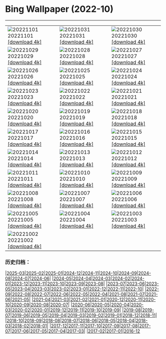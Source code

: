 # Bing Wallpaper (2022-10)
**************

<table><tr><td><img src="https://www.bing.com/th?id=OHR.AmboseliBioshere_JA-JP8635683385_1920x1080.jpg" alt="20221101"> 20221101 <a href="https://www.bing.com/th?id=OHR.AmboseliBioshere_JA-JP8635683385_UHD.jpg">[download 4k]</a></td><td><img src="https://www.bing.com/th?id=OHR.SmilingPunpkins2022_JA-JP8444611281_1920x1080.jpg" alt="20221031"> 20221031 <a href="https://www.bing.com/th?id=OHR.SmilingPunpkins2022_JA-JP8444611281_UHD.jpg">[download 4k]</a></td><td><img src="https://www.bing.com/th?id=OHR.SealRiver_JA-JP8299200123_1920x1080.jpg" alt="20221030"> 20221030 <a href="https://www.bing.com/th?id=OHR.SealRiver_JA-JP8299200123_UHD.jpg">[download 4k]</a></td></tr><tr><td><img src="https://www.bing.com/th?id=OHR.Knobbelzwaan_JA-JP8189725543_1920x1080.jpg" alt="20221029"> 20221029 <a href="https://www.bing.com/th?id=OHR.Knobbelzwaan_JA-JP8189725543_UHD.jpg">[download 4k]</a></td><td><img src="https://www.bing.com/th?id=OHR.FrankensteinFriday_JA-JP8113582111_1920x1080.jpg" alt="20221028"> 20221028 <a href="https://www.bing.com/th?id=OHR.FrankensteinFriday_JA-JP8113582111_UHD.jpg">[download 4k]</a></td><td><img src="https://www.bing.com/th?id=OHR.BridgeofSighs_JA-JP7915922763_1920x1080.jpg" alt="20221027"> 20221027 <a href="https://www.bing.com/th?id=OHR.BridgeofSighs_JA-JP7915922763_UHD.jpg">[download 4k]</a></td></tr><tr><td><img src="https://www.bing.com/th?id=OHR.BrockenSpecter_JA-JP7829139116_1920x1080.jpg" alt="20221026"> 20221026 <a href="https://www.bing.com/th?id=OHR.BrockenSpecter_JA-JP7829139116_UHD.jpg">[download 4k]</a></td><td><img src="https://www.bing.com/th?id=OHR.OrcusMouth_JA-JP7671554385_1920x1080.jpg" alt="20221025"> 20221025 <a href="https://www.bing.com/th?id=OHR.OrcusMouth_JA-JP7671554385_UHD.jpg">[download 4k]</a></td><td><img src="https://www.bing.com/th?id=OHR.GuwahatiDiwali_JA-JP0301518111_1920x1080.jpg" alt="20221024"> 20221024 <a href="https://www.bing.com/th?id=OHR.GuwahatiDiwali_JA-JP0301518111_UHD.jpg">[download 4k]</a></td></tr><tr><td><img src="https://www.bing.com/th?id=OHR.Soko2022_JA-JP7481161704_1920x1080.jpg" alt="20221023"> 20221023 <a href="https://www.bing.com/th?id=OHR.Soko2022_JA-JP7481161704_UHD.jpg">[download 4k]</a></td><td><img src="https://www.bing.com/th?id=OHR.KarstMountains_JA-JP7408617238_1920x1080.jpg" alt="20221022"> 20221022 <a href="https://www.bing.com/th?id=OHR.KarstMountains_JA-JP7408617238_UHD.jpg">[download 4k]</a></td><td><img src="https://www.bing.com/th?id=OHR.GeorgiaCypress_JA-JP7307401588_1920x1080.jpg" alt="20221021"> 20221021 <a href="https://www.bing.com/th?id=OHR.GeorgiaCypress_JA-JP7307401588_UHD.jpg">[download 4k]</a></td></tr><tr><td><img src="https://www.bing.com/th?id=OHR.SlothDay_JA-JP0098706537_1920x1080.jpg" alt="20221020"> 20221020 <a href="https://www.bing.com/th?id=OHR.SlothDay_JA-JP0098706537_UHD.jpg">[download 4k]</a></td><td><img src="https://www.bing.com/th?id=OHR.WartburgCastle_JA-JP0246037593_1920x1080.jpg" alt="20221019"> 20221019 <a href="https://www.bing.com/th?id=OHR.WartburgCastle_JA-JP0246037593_UHD.jpg">[download 4k]</a></td><td><img src="https://www.bing.com/th?id=OHR.GB25Anni_JA-JP0330783123_1920x1080.jpg" alt="20221018"> 20221018 <a href="https://www.bing.com/th?id=OHR.GB25Anni_JA-JP0330783123_UHD.jpg">[download 4k]</a></td></tr><tr><td><img src="https://www.bing.com/th?id=OHR.SwedenOwl_JA-JP0414701582_1920x1080.jpg" alt="20221017"> 20221017 <a href="https://www.bing.com/th?id=OHR.SwedenOwl_JA-JP0414701582_UHD.jpg">[download 4k]</a></td><td><img src="https://www.bing.com/th?id=OHR.PrinceChristianSound_JA-JP0524983990_1920x1080.jpg" alt="20221016"> 20221016 <a href="https://www.bing.com/th?id=OHR.PrinceChristianSound_JA-JP0524983990_UHD.jpg">[download 4k]</a></td><td><img src="https://www.bing.com/th?id=OHR.NaqsheRustam_JA-JP0631263575_1920x1080.jpg" alt="20221015"> 20221015 <a href="https://www.bing.com/th?id=OHR.NaqsheRustam_JA-JP0631263575_UHD.jpg">[download 4k]</a></td></tr><tr><td><img src="https://www.bing.com/th?id=OHR.RioArazas_JA-JP0891944747_1920x1080.jpg" alt="20221014"> 20221014 <a href="https://www.bing.com/th?id=OHR.RioArazas_JA-JP0891944747_UHD.jpg">[download 4k]</a></td><td><img src="https://www.bing.com/th?id=OHR.AlaskaMoose_JA-JP1175022616_1920x1080.jpg" alt="20221013"> 20221013 <a href="https://www.bing.com/th?id=OHR.AlaskaMoose_JA-JP1175022616_UHD.jpg">[download 4k]</a></td><td><img src="https://www.bing.com/th?id=OHR.AmmoniteGraveyard_JA-JP1341328246_1920x1080.jpg" alt="20221012"> 20221012 <a href="https://www.bing.com/th?id=OHR.AmmoniteGraveyard_JA-JP1341328246_UHD.jpg">[download 4k]</a></td></tr><tr><td><img src="https://www.bing.com/th?id=OHR.TortulaMoss_JA-JP1463162491_1920x1080.jpg" alt="20221011"> 20221011 <a href="https://www.bing.com/th?id=OHR.TortulaMoss_JA-JP1463162491_UHD.jpg">[download 4k]</a></td><td><img src="https://www.bing.com/th?id=OHR.ValvestinoDam_JA-JP2141529850_1920x1080.jpg" alt="20221010"> 20221010 <a href="https://www.bing.com/th?id=OHR.ValvestinoDam_JA-JP2141529850_UHD.jpg">[download 4k]</a></td><td><img src="https://www.bing.com/th?id=OHR.ChukchiSea_JA-JP2250402041_1920x1080.jpg" alt="20221009"> 20221009 <a href="https://www.bing.com/th?id=OHR.ChukchiSea_JA-JP2250402041_UHD.jpg">[download 4k]</a></td></tr><tr><td><img src="https://www.bing.com/th?id=OHR.Kokia2022_JA-JP2344354198_1920x1080.jpg" alt="20221008"> 20221008 <a href="https://www.bing.com/th?id=OHR.Kokia2022_JA-JP2344354198_UHD.jpg">[download 4k]</a></td><td><img src="https://www.bing.com/th?id=OHR.OberbaumBridge_JA-JP2491613136_1920x1080.jpg" alt="20221007"> 20221007 <a href="https://www.bing.com/th?id=OHR.OberbaumBridge_JA-JP2491613136_UHD.jpg">[download 4k]</a></td><td><img src="https://www.bing.com/th?id=OHR.BayofBiscay_JA-JP5157026436_1920x1080.jpg" alt="20221006"> 20221006 <a href="https://www.bing.com/th?id=OHR.BayofBiscay_JA-JP5157026436_UHD.jpg">[download 4k]</a></td></tr><tr><td><img src="https://www.bing.com/th?id=OHR.FlamingoTeacher_JA-JP5031131843_1920x1080.jpg" alt="20221005"> 20221005 <a href="https://www.bing.com/th?id=OHR.FlamingoTeacher_JA-JP5031131843_UHD.jpg">[download 4k]</a></td><td><img src="https://www.bing.com/th?id=OHR.CosmicCliffs_JA-JP4759523465_1920x1080.jpg" alt="20221004"> 20221004 <a href="https://www.bing.com/th?id=OHR.CosmicCliffs_JA-JP4759523465_UHD.jpg">[download 4k]</a></td><td><img src="https://www.bing.com/th?id=OHR.Porthuis_JA-JP4570785853_1920x1080.jpg" alt="20221003"> 20221003 <a href="https://www.bing.com/th?id=OHR.Porthuis_JA-JP4570785853_UHD.jpg">[download 4k]</a></td></tr><tr><td><img src="https://www.bing.com/th?id=OHR.LotsOBalloons_JA-JP4459187595_1920x1080.jpg" alt="20221002"> 20221002 <a href="https://www.bing.com/th?id=OHR.LotsOBalloons_JA-JP4459187595_UHD.jpg">[download 4k]</a></td><td></td><td></td></tr></table>

### 历史归档：

|[2025-03](/../2025-03/2025-03.md)|[2025-02](/../2025-02/2025-02.md)|[2025-01](/../2025-01/2025-01.md)|[2024-12](/../2024-12/2024-12.md)|[2024-11](/../2024-11/2024-11.md)|[2024-10](/../2024-10/2024-10.md)|[2024-09](/../2024-09/2024-09.md)|[2024-08](/../2024-08/2024-08.md)|[2024-07](/../2024-07/2024-07.md)|[2024-06](/../2024-06/2024-06.md)|
|[2024-05](/../2024-05/2024-05.md)|[2024-04](/../2024-04/2024-04.md)|[2024-03](/../2024-03/2024-03.md)|[2024-02](/../2024-02/2024-02.md)|[2024-01](/../2024-01/2024-01.md)|[2023-12](/../2023-12/2023-12.md)|[2023-11](/../2023-11/2023-11.md)|[2023-10](/../2023-10/2023-10.md)|[2023-09](/../2023-09/2023-09.md)|[2023-08](/../2023-08/2023-08.md)|
|[2023-07](/../2023-07/2023-07.md)|[2023-06](/../2023-06/2023-06.md)|[2023-05](/../2023-05/2023-05.md)|[2023-04](/../2023-04/2023-04.md)|[2023-03](/../2023-03/2023-03.md)|[2023-02](/../2023-02/2023-02.md)|[2023-01](/../2023-01/2023-01.md)|[2022-12](/../2022-12/2022-12.md)|[2022-11](/../2022-11/2022-11.md)|[2022-10](/2022-10.md)|
|[2022-09](/../2022-09/2022-09.md)|[2022-08](/../2022-08/2022-08.md)|[2022-07](/../2022-07/2022-07.md)|[2022-06](/../2022-06/2022-06.md)|[2022-05](/../2022-05/2022-05.md)|[2022-04](/../2022-04/2022-04.md)|[2021-08](/../2021-08/2021-08.md)|[2021-07](/../2021-07/2021-07.md)|[2021-06](/../2021-06/2021-06.md)|[2021-05](/../2021-05/2021-05.md)|
|[2021-04](/../2021-04/2021-04.md)|[2021-03](/../2021-03/2021-03.md)|[2021-02](/../2021-02/2021-02.md)|[2021-01](/../2021-01/2021-01.md)|[2020-12](/../2020-12/2020-12.md)|[2020-11](/../2020-11/2020-11.md)|[2020-10](/../2020-10/2020-10.md)|[2020-09](/../2020-09/2020-09.md)|[2020-08](/../2020-08/2020-08.md)|[2020-07](/../2020-07/2020-07.md)|
|[2020-06](/../2020-06/2020-06.md)|[2020-05](/../2020-05/2020-05.md)|[2020-04](/../2020-04/2020-04.md)|[2020-03](/../2020-03/2020-03.md)|[2020-02](/../2020-02/2020-02.md)|[2020-01](/../2020-01/2020-01.md)|[2019-12](/../2019-12/2019-12.md)|[2019-11](/../2019-11/2019-11.md)|[2019-10](/../2019-10/2019-10.md)|[2019-09](/../2019-09/2019-09.md)|
|[2019-08](/../2019-08/2019-08.md)|[2019-07](/../2019-07/2019-07.md)|[2019-06](/../2019-06/2019-06.md)|[2019-05](/../2019-05/2019-05.md)|[2019-04](/../2019-04/2019-04.md)|[2019-03](/../2019-03/2019-03.md)|[2019-02](/../2019-02/2019-02.md)|[2019-01](/../2019-01/2019-01.md)|[2018-12](/../2018-12/2018-12.md)|[2018-11](/../2018-11/2018-11.md)|
|[2018-10](/../2018-10/2018-10.md)|[2018-09](/../2018-09/2018-09.md)|[2018-08](/../2018-08/2018-08.md)|[2018-07](/../2018-07/2018-07.md)|[2018-06](/../2018-06/2018-06.md)|[2018-05](/../2018-05/2018-05.md)|[2018-04](/../2018-04/2018-04.md)|[2018-03](/../2018-03/2018-03.md)|[2018-02](/../2018-02/2018-02.md)|[2018-01](/../2018-01/2018-01.md)|
|[2017-12](/../2017-12/2017-12.md)|[2017-11](/../2017-11/2017-11.md)|[2017-10](/../2017-10/2017-10.md)|[2017-09](/../2017-09/2017-09.md)|[2017-08](/../2017-08/2017-08.md)|[2017-07](/../2017-07/2017-07.md)|[2017-06](/../2017-06/2017-06.md)|[2017-05](/../2017-05/2017-05.md)|[2017-04](/../2017-04/2017-04.md)|[2017-03](/../2017-03/2017-03.md)|
|[2017-02](/../2017-02/2017-02.md)|[2017-01](/../2017-01/2017-01.md)|[2016-12](/../2016-12/2016-12.md)